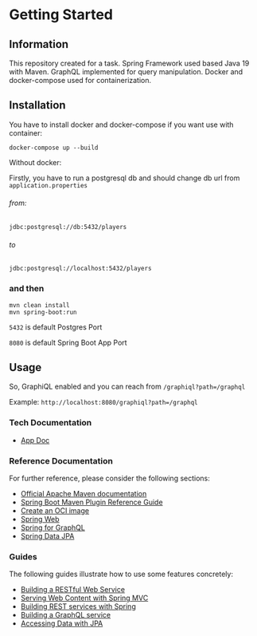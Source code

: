 # Getting Started

## Information

This repository created for a task.
Spring Framework used based Java 19 with Maven. GraphQL implemented for query manipulation. 
Docker and docker-compose used for containerization.


## Installation

You have to install docker and docker-compose if you want use with container: 

    docker-compose up --build
    
Without docker:

Firstly, you have to run a postgresql db and should change db url from `application.properties` 

###### from: 

    jdbc:postgresql://db:5432/players

###### to 
   
    jdbc:postgresql://localhost:5432/players

### and then

    mvn clean install
    mvn spring-boot:run


`5432` is default Postgres Port

`8080` is default Spring Boot App Port

## Usage

So, GraphiQL enabled and you can reach from `/graphiql?path=/graphql`

Example: `http://localhost:8080/graphiql?path=/graphql`


### Tech Documentation

* [App Doc](/TECH.md)

### Reference Documentation
For further reference, please consider the following sections:

* [Official Apache Maven documentation](https://maven.apache.org/guides/index.html)
* [Spring Boot Maven Plugin Reference Guide](https://docs.spring.io/spring-boot/docs/3.0.3/maven-plugin/reference/html/)
* [Create an OCI image](https://docs.spring.io/spring-boot/docs/3.0.3/maven-plugin/reference/html/#build-image)
* [Spring Web](https://docs.spring.io/spring-boot/docs/3.0.3/reference/htmlsingle/#web)
* [Spring for GraphQL](https://docs.spring.io/spring-boot/docs/3.0.3/reference/html/web.html#web.graphql)
* [Spring Data JPA](https://docs.spring.io/spring-boot/docs/3.0.3/reference/htmlsingle/#data.sql.jpa-and-spring-data)

### Guides
The following guides illustrate how to use some features concretely:

* [Building a RESTful Web Service](https://spring.io/guides/gs/rest-service/)
* [Serving Web Content with Spring MVC](https://spring.io/guides/gs/serving-web-content/)
* [Building REST services with Spring](https://spring.io/guides/tutorials/rest/)
* [Building a GraphQL service](https://spring.io/guides/gs/graphql-server/)
* [Accessing Data with JPA](https://spring.io/guides/gs/accessing-data-jpa/)

